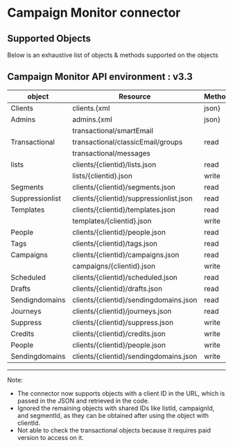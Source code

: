 # Campaign Monitor connector


## Supported Objects 
Below is an exhaustive list of objects & methods supported on the objects

Campaign Monitor API environment : v3.3
---------------------------------------------------------------------------
| object          |  Resource                              | Method       |
| ----------------| ---------------------------------------| -------------|
| Clients         | clients.{xml|json}                     | read, write  |
| Admins          | admins.{xml|json}                      | read, write  |
|                 | transactional/smartEmail               |              | 
| Transactional   | transactional/classicEmail/groups      | read         |
|                 | transactional/messages                 |              |
| lists           | clients/{clientid}/lists.json          | read         |
|                 | lists/{clientid}.json                  | write        |
| Segments        | clients/{clientid}/segments.json       | read         |
| Suppressionlist | clients/{clientid}/suppressionlist.json| read         |
| Templates       | clients/{clientid}/templates.json      | read         |
|                 | templates/{clientid}.json              | write        |
| People          | clients/{clientid}/people.json         | read         |
| Tags            | clients/{clientid}/tags.json           | read         |
| Campaigns       | clients/{clientid}/campaigns.json      | read         |
|                 | campaigns/{clientid}.json              | write        |
| Scheduled       | clients/{clientid}/scheduled.json      | read         |
| Drafts          | clients/{clientid}/drafts.json         | read         |
| Sendigndomains  | clients/{clientid}/sendingdomains.json | read         |
| Journeys        | clients/{clientid}/journeys.json       | read         |
| Suppress        | clients/{clientid}/suppress.json       | write        |
| Credits         | clients/{clientid}/credits.json        | write        |
| People          | clients/{clientid}/people.json         | write        |
| Sendingdomains  | clients/{clientid}/sendingdomains.json | write        |
---------------------------------------------------------------------------

Note: 
 - The connector now supports objects with a client ID in the URL, which is passed in the JSON and retrieved in the code.
 - Ignored the remaining objects with shared IDs like listId, campaignId, and segmentId, as they can be obtained after using the object with clientId.
 - Not able to check the transactional objects because it requires paid version to access on it.